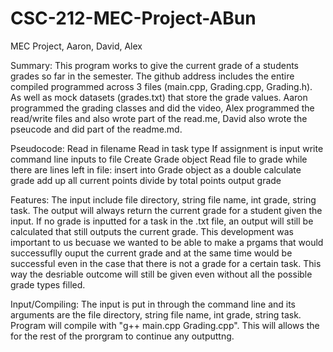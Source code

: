 # CSC-212-MEC-Project-ABun
MEC Project, Aaron, David, Alex

Summary:
  This program works to give the current grade of a students grades so far in the semester. The github address includes the entire compiled programmed across 3 files (main.cpp, Grading.cpp, Grading.h). As well as mock datasets (grades.txt) that store the grade values.  Aaron programmed the grading classes and did the video, Alex programmed the read/write files and also wrote part of the read.me, David also wrote the pseucode and did part of the readme.md. 
  
Pseudocode:
 Read in filename
 Read in task type
 If assignment is input
     write command line inputs to file
 Create Grade object
 Read file to grade
 while there are lines left in file:
     insert into Grade object as a double
 calculate grade
      add up all current points
      divide by total points
 output grade
 

Features:
  The input include file directory, string file name, int grade, string task. The output will always return the current grade for a student given the input. If no grade is inputted for a task in the .txt file, an output will still be calculated that still outputs the current grade. This development was important to us becuase we wanted to be able to make a prgams that would successuflly ouput the current grade and at the same time would be successful even in the case that there is not a grade for a certain task. This way the desriable outcome will still be given even without all the possible grade types filled.
  
Input/Compiling:
  The input is put in through the command line and its arguments are the file directory, string file name, int grade, string task.
  Program will compile with "g++ main.cpp Grading.cpp". This will allows the for the rest of the prorgram to continue any outputtng. 
